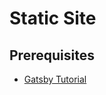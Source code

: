 # Static Site

## Prerequisites
- [Gatsby Tutorial](https://www.gatsbyjs.org/blog/2017-07-19-creating-a-blog-with-gatsby/)

